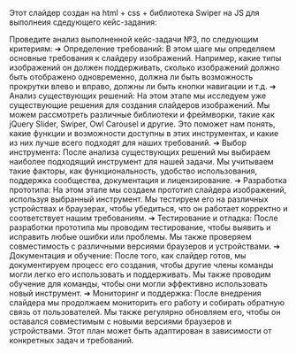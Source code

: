 Этот слайдер создан на html + css + библиотека Swiper на JS для выполнеия сдедующего кейс-задания: 

Проведите анализ выполненной кейс-задачи №3, по следующим критериям:
➔	Определение требований: В этом шаге мы определяем основные требования к слайдеру изображений. Например, какие типы изображений он должен поддерживать, сколько изображений должно быть отображено одновременно, должна ли быть возможность прокрутки влево и вправо, должны ли быть кнопки навигации и т.д.
➔	Анализ существующих решений: На этом этапе мы исследуем уже существующие решения для создания слайдеров изображений. Мы можем рассмотреть различные библиотеки и фреймворки, такие как jQuery Slider, Swiper, Owl Carousel и другие. Это поможет нам понять, какие функции и возможности доступны в этих инструментах, и какие из них лучше всего подходят для наших требований.
➔	Выбор инструмента: После анализа существующих решений мы выбираем наиболее подходящий инструмент для нашей задачи. Мы учитываем такие факторы, как функциональность, удобство использования, поддержка сообщества, документация и лицензирование.
➔	Разработка прототипа: На этом этапе мы создаем прототип слайдера изображений, используя выбранный инструмент. Мы тестируем его на различных устройствах и браузерах, чтобы убедиться, что он работает корректно и соответствует нашим требованиям.
➔	Тестирование и отладка: После разработки прототипа мы проводим тестирование, чтобы выявить и исправить любые ошибки или проблемы. Мы также проверяем совместимость с различными версиями браузеров и устройствами.
➔	Документация и обучение: После того, как слайдер готов, мы документируем процесс его создания, чтобы другие члены команды могли легко его использовать и поддерживать. Мы также проводим обучение для команды, чтобы они могли эффективно использовать новый инструмент.
➔	Мониторинг и поддержка: После внедрения слайдера мы продолжаем мониторить его работу и собирать обратную связь от пользователей. Мы также регулярно обновляем его, чтобы он оставался совместимым с новыми версиями браузеров и устройствами. 
Этот план может быть адаптирован в зависимости от конкретных задач и требований.
